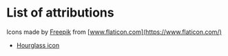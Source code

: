 # List of attributions

Icons made by [Freepik](https://www.flaticon.com/authors/freepik) from [www.flaticon.com](https://www.flaticon.com/)
 - [Hourglass icon](https://www.flaticon.com/free-icon/hourglass_1077912)
